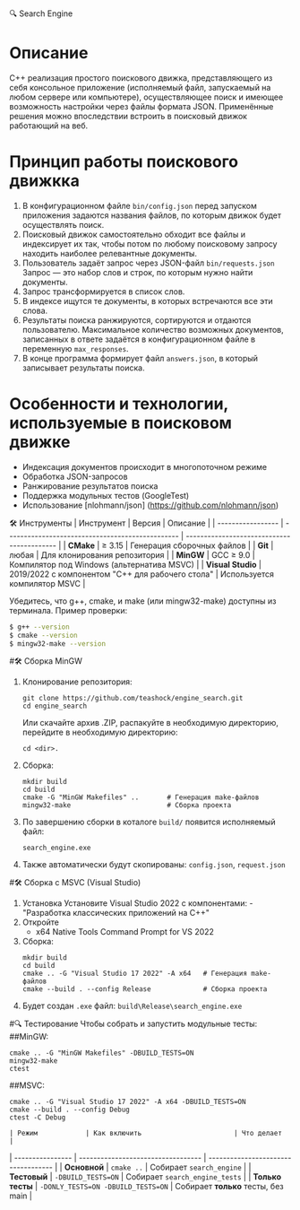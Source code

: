 🔍 Search Engine

# Описание
C++ реализация простого поискового движка, представляющего из себя
консольное приложение (исполняемый файл, запускаемый на любом сервере или компьютере),
осуществляющее поиск и имеющее возможность настройки через файлы формата JSON.
Применённые решения можно впоследствии встроить в поисковый движок работающий на веб.

# Принцип работы поискового движкка
1. В конфигурационном файле `bin/config.json` перед запуском приложения задаются названия
файлов, по которым движок будет осуществлять поиск.
2. Поисковый движок самостоятельно обходит все файлы и индексирует их так,
чтобы потом по любому поисковому запросу находить наиболее релевантные документы.
3. Пользователь задаёт запрос через JSON-файл `bin/requests.json` Запрос — это
набор слов и строк, по которым нужно найти документы.
4. Запрос трансформируется в список слов.
5. В индексе ищутся те документы, в которых встречаются все эти слова.
6. Результаты поиска ранжируются, сортируются и отдаются пользователю.
Максимальное количество возможных документов, записанных в ответе
задаётся в конфигурационном файле в переменную `max_responses`.
8. В конце программа формирует файл `answers.json`, в который записывает
результаты поиска.

# Особенности и технологии, используемые в поисковом движке
- Индексация документов происходит в многопоточном режиме
- Обработка JSON-запросов
- Ранжирование результатов поиска
- Поддержка модульных тестов (GoogleTest)
- Использование [nlohmann/json] (https://github.com/nlohmann/json)

🛠️ Инструменты
| Инструмент        | Версия                                           | Описание                                   |
| ----------------- | ------------------------------------------------ | ------------------------------------------ |
| **CMake**         | ≥ 3.15                                           | Генерация сборочных файлов                 |
| **Git**           | любая                                            | Для клонирования репозитория               |
| **MinGW**         | GCC ≥ 9.0                                        | Компилятор под Windows (альтернатива MSVC) |
| **Visual Studio** | 2019/2022 с компонентом "C++ для рабочего стола" | Используется компилятор MSVC               |

Убедитесь, что g++, cmake, и make (или mingw32-make) доступны из терминала.
Пример проверки:
```bash
$ g++ --version
$ cmake --version
$ mingw32-make --version
```

#🛠️ Сборка MinGW
1. Клонирование репозитория:
   ```
   git clone https://github.com/teashock/engine_search.git
   cd engine_search
   ```
   Или скачайте архив .ZIP, распакуйте в необходимую директорию, перейдите в необходимую директорию:
   ```
   cd <dir>.
   ```
2. Сборка:
   ```
   mkdir build
   cd build
   cmake -G "MinGW Makefiles" ..       # Генерация make-файлов
   mingw32-make                        # Сборка проекта
   ```
3. По завершению сборки в коталоге `build/` появится исполняемый файл:
   ```
   search_engine.exe
   ```
4. Также автоматически будут скопированы: `config.json`, `request.json`

#🛠️ Сборка c MSVC (Visual Studio)
1. Установка
   Установите Visual Studio 2022 с компонентами:
   -"Разработка классических приложений на C++"
2. Откройте
   - x64 Native Tools Command Prompt for VS 2022
3. Сборка:
   ```
   mkdir build
   cd build
   cmake .. -G "Visual Studio 17 2022" -A x64   # Генерация make-файлов
   cmake --build . --config Release             # Сборка проекта
   ```
4. Будет создан `.exe` файл:
`build\Release\search_engine.exe`

#🔍 Тестирование
Чтобы собрать и запустить модульные тесты:
   ##MinGW:
   ```
   cmake .. -G "MinGW Makefiles" -DBUILD_TESTS=ON
   mingw32-make
   ctest
   ```
   ##MSVC:
   ```
   cmake .. -G "Visual Studio 17 2022" -A x64 -DBUILD_TESTS=ON
   cmake --build . --config Debug
   ctest -C Debug
   ```
    | Режим            | Как включить                       | Что делает                          |
| ---------------- | ---------------------------------- | ----------------------------------- |
| **Основной**     | `cmake ..`                         | Собирает `search_engine`            |
| **Тестовый**     | `-DBUILD_TESTS=ON`                 | Собирает `search_engine_tests`      |
| **Только тесты** | `-DONLY_TESTS=ON -DBUILD_TESTS=ON` | Собирает **только** тесты, без main |
